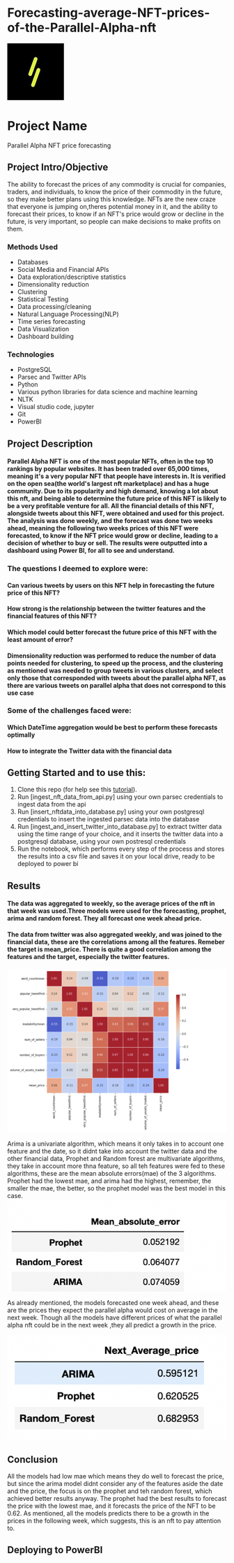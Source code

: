 # Forecasting-average-NFT-prices-of-the-Parallel-Alpha-nft

![Parallel Alpha](https://github.com/JoAmps/Forecasting-average-prices-of-the-Parallel-Alpha-nft/blob/main/parallel%20alpha.jpeg)

# Project Name
Parallel Alpha NFT price forecasting

## Project Intro/Objective
The ability to forecast the prices of any commodity is crucial for companies, traders, and individuals, to know the price of their commodity in the future, so they make better plans using this knowledge. NFTs are the new craze that everyone is jumping on,theres potential money in it, and the ability to forecast their prices, to know if an NFT's price would grow or decline in the future, is very important, so people can make decisions to make profits on them.

### Methods Used
* Databases
* Social Media and Financial APIs
* Data exploration/descriptive statistics
* Dimensionality reduction
* Clustering
* Statistical Testing
* Data processing/cleaning
* Natural Language Processing(NLP)
* Time series forecasting
* Data Visualization
* Dashboard building

### Technologies
* PostgreSQL
* Parsec and Twitter APIs
* Python
* Various python libraries for data science and machine learning
* NLTK
* Visual studio code, jupyter
* Git
* PowerBI

## Project Description
#### Parallel Alpha NFT is one of the most popular NFTs, often in the top 10 rankings by popular websites. It has been traded over 65,000 times, meaning it's a very popular NFT that people have interests in. It is verified on the open sea(the world's largest nft marketplace) and has a huge community. Due to its popularity and high demand, knowing a lot about this nft, and being able to determine the future price of this NFT is likely to be a very profitable venture for all. All the financial details of this NFT, alongside tweets about this NFT, were obtained and used for this project. The analysis was done weekly, and the forecast was done two weeks ahead, meaning the following two weeks prices of this NFT were forecasted, to know if the NFT price would grow or decline, leading to a decision of whether to buy or sell. The results were outputted into a dashboard using Power BI, for all to see and understand.


### The questions I deemed to explore were:
#### Can various tweets by users on this NFT help in forecasting the future price of this NFT?
#### How strong is the relationship between the twitter features and the financial features of this NFT?
#### Which model could better forecast the future price of this NFT with the least amount of error?

#### Dimensionality reduction was performed to reduce the number of data points needed for clustering, to speed up the process, and the clustering as mentioned was needed to group tweets in various clusters, and select only those that corresponded with tweets about the parallel alpha NFT, as there are various tweets on parallel alpha that does not correspond to this use case

### Some of the challenges faced were:
#### Which DateTime aggregation would be best to perform these forecasts optimally 
#### How to integrate the Twitter data with the financial data


## Getting Started and to use this:

1. Clone this repo (for help see this [tutorial](https://help.github.com/articles/cloning-a-repository/)).
2. Run [ingest_nft_data_from_api.py] using your own parsec credentials to ingest data from the api
3. Run [insert_nftdata_into_database.py] using your own postgresql credentials to insert the ingested parsec data into the database
4. Run [ingest_and_insert_twitter_into_database.py] to extract twitter data using the time range of your choice, and it inserts the twitter data into a postgresql database, using your own postresql credentials
5. Run the notebook, which performs every step of the process and stores the results into a csv file and saves it on your local drive, ready to be deployed to power bi


## Results


#### The data was aggregated to weekly, so the average prices of the nft in that week was used.Three models were used for the forecasting, prophet, arima and random forest. They all forecast one week ahead price. 
#### The data from twitter was also aggregated weekly, and was joined to the financial data, these are the correlations among all the features. Remeber the target is mean_price. There is quite a good correlation among the features and the target, especially the twitter features.


![Correlations](https://github.com/JoAmps/Forecasting-average-prices-of-the-Parallel-Alpha-nft/blob/main/Correlations.png)

Arima is a univariate algorithm, which means it only takes in to account one feature and the date, so it didnt take into account the twitter data and the other financial data, Prophet and Random forest are multivariate algorithms, they take in account more thna feature, so all teh features were fed to these algorithms, these are the mean absolute errors(mae) of the 3 algorithms. Prophet had the lowest mae, and arima had the highest, remember, the smaller the mae, the better, so the prophet model was the best model in this case.
![MAE](https://github.com/JoAmps/Forecasting-average-prices-of-the-Parallel-Alpha-nft/blob/main/mae.png)

As already mentioned, the models forecasted one week ahead, and these are the prices they expect the parallel alpha would cost on average in the next week. Though all the models have different prices of what the parallel alpha nft could be in the next week ,they all predict a growth in the price.


![Forecasted price](https://github.com/JoAmps/Forecasting-average-prices-of-the-Parallel-Alpha-nft/blob/main/forecasted_price.png)

## Conclusion
All the models had low mae which means they do well to forecast the price, but since the arima model didnt consider any of the features aside the date and the price, the focus is on the prophet and teh random forest, which achieved better results anyway.  The prophet had the best results to forecast the price with the lowest mae, and it forecasts the price of the NFT to be 0.62.  As mentioned, all the models predicts there to be a growth in the prices in the following week, which suggests, this is an nft to pay attention to.

## Deploying to PowerBI

